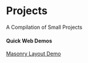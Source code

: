 # Projects
A Compilation of Small Projects

#### Quick Web Demos
[Masonry Layout Demo](../QuickWebDemos/masonry_layout.html) 
